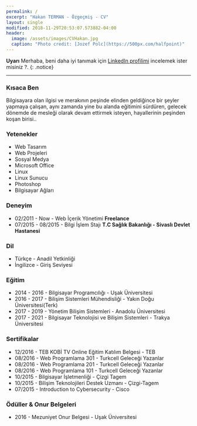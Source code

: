 ```yaml
---
permalink: /
excerpt: "Hakan TERMAN - Özgeçmiş - CV"
layout: single
modified: 2018-11-29T20:53:07.573882-04:00
header:
  image: /assets/images/CVHakan.jpg
  caption: "Photo credit: [Jozef Polc](https://500px.com/halfpoint)"
---
```


**Uyarı** Merhaba, beni daha iyi tanımak için  [LinkedIn profilimi](http://linkedin.com/in/HakanTerman) incelemek ister misiniz ?.
{: .notice}

---

### Kısaca Ben

Bilgisayara olan ilgisi ve merakının peşinde elinden geldiğince bir şeyler yapmaya çalışan, aynı zamanda yine bu alanda eğitimini sürdüren, gelecek dönemde de mesleği olarak devam ettirmek isteyen, hayallerinin peşinden koşan birisi..

### Yetenekler

* Web Tasarım
* Web Projeleri
* Sosyal Medya
* Microsoft Office
* Linux
* Linux Sunucu
* Photoshop
* Bilgisayar Ağları

### Deneyim

* 02/2011 - Now - Web İçerik Yönetimi  **Freelance**
* 07/2015 - 08/2015 - Bilgi İşlem Stajı **T.C Sağlık Bakanlığı - Sivaslı Devlet Hastanesi**

### Dil

* Türkçe - Anadil Yetkinliği
* İngilizce - Giriş Seviyesi

### Eğitim

* 2014 - 2016 - Bilgisayar Programcılığı - Uşak Üniversitesi
* 2016 - 2017 - Bilişim Sistemleri Mühendisliği - Yakın Doğu Üniversitesi(Terk)
* 2017 - 2019 - Yönetim Bilişim Sistemleri - Anadolu Üniversitesi
* 2017 - 2021 - Bilgisayar Teknolojisi ve Bilişim Sistemleri - Trakya Üniversitesi

### Sertifikalar

* 12/2016 - TEB KOBİ TV Online Eğitim Katılım Belgesi - TEB
* 08/2016 - Web Programlama 301 - Turkcell Geleceği Yazanlar
* 08/2016 - Web Programlama 201 - Turkcell Geleceği Yazanlar
* 08/2016 - Web Programlama 101 - Turkcell Geleceği Yazanlar
* 10/2015 - Bilgisayar İşletmenliği - Çizgi Tagem
* 10/2015 - Bilişim Teknolojileri Destek Uzmanı - Çizgi-Tagem
* 07/2015 - Introduction to Cybersecurity - Cisco

### Ödüller & Onur Belgeleri

* 2016 - Mezuniyet Onur Belgesi - Uşak Üniversitesi

